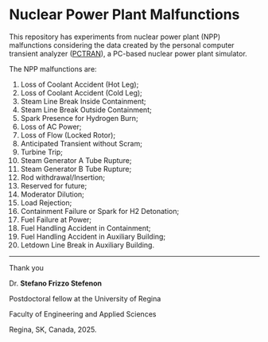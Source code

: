 # Nuclear Power Plant Malfunctions

This repository has experiments from nuclear power plant (NPP) malfunctions considering the data created by the personal computer transient analyzer ([PCTRAN](http://www.microsimtech.com/pctran)), a PC-based nuclear power plant simulator.

The NPP malfunctions are:
1) Loss of Coolant Accident (Hot Leg);
2) Loss of Coolant Accident (Cold Leg);
3) Steam Line Break Inside Containment;
4) Steam Line Break Outside Containment;
5) Spark Presence for Hydrogen Burn;
6) Loss of AC Power;
7) Loss of Flow (Locked Rotor);
8) Anticipated Transient without Scram;
9) Turbine Trip;
10) Steam Generator A Tube Rupture;
11) Steam Generator B Tube Rupture;
12) Rod withdrawal/Insertion;
13) Reserved for future;
14) Moderator Dilution;
15) Load Rejection;
16) Containment Failure or Spark for H2 Detonation;
17) Fuel Failure at Power;
18) Fuel Handling Accident in Containment;
19) Fuel Handling Accident in Auxiliary Building;
20) Letdown Line Break in Auxiliary Building.

---

Thank you

Dr. **Stefano Frizzo Stefenon**

Postdoctoral fellow at the University of Regina

Faculty of Engineering and Applied Sciences

Regina, SK, Canada, 2025.

